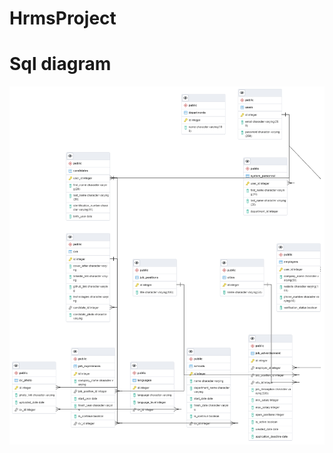 # HrmsProject
<h1>Sql diagram</h1>

![alt text](https://github.com/denefc/HrmsProject/blob/master/newwsql.png)

